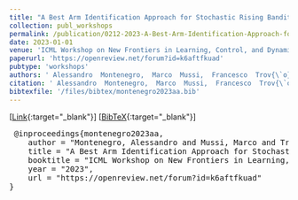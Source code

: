 ```yaml
---
title: "A Best Arm Identification Approach for Stochastic Rising Bandits"
collection: publ_workshops
permalink: /publication/0212-2023-A-Best-Arm-Identification-Approach-for-Stochastic-Rising-Bandits
date: 2023-01-01
venue: 'ICML Workshop on New Frontiers in Learning, Control, and Dynamical Systems'
paperurl: 'https://openreview.net/forum?id=k6aftfkuad'
pubtype: 'workshops'
authors: ' Alessandro  Montenegro,  Marco  Mussi,  Francesco  Trov{\`o},  Marcello  Restelli, and  Alberto Maria Metelli'
citation: ' Alessandro  Montenegro,  Marco  Mussi,  Francesco  Trov{\`o},  Marcello  Restelli, and  Alberto Maria Metelli&quot;A Best Arm Identification Approach for Stochastic Rising Bandits.&quot; ICML Workshop on New Frontiers in Learning, Control, and Dynamical Systems, 2023'
bibtexfile: '/files/bibtex/montenegro2023aa.bib'
---
```

 [[Link](https://openreview.net/forum?id=k6aftfkuad){:target="_blank"}] [[BibTeX](/files/bibtex/montenegro2023aa.bib){:target="_blank"}] 
<pre> @inproceedings{montenegro2023aa,
    author = "Montenegro, Alessandro and Mussi, Marco and Trov{\`o}, Francesco and Restelli, Marcello and Metelli, Alberto Maria",
    title = "A Best Arm Identification Approach for Stochastic Rising Bandits",
    booktitle = "ICML Workshop on New Frontiers in Learning, Control, and Dynamical Systems",
    year = "2023",
    url = "https://openreview.net/forum?id=k6aftfkuad"
} </pre>
